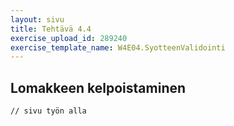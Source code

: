 ```yaml
---
layout: sivu
title: Tehtävä 4.4
exercise_upload_id: 289240
exercise_template_name: W4E04.SyotteenValidointi
---
```


## Lomakkeen kelpoistaminen

~~~
// sivu työn alla
~~~
